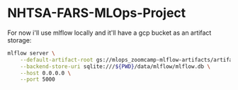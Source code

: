 # NHTSA-FARS-MLOps-Project


For now i'll use mlflow locally and it'll have a gcp bucket as an artifact storage:

```bash
mlflow server \
    --default-artifact-root gs://mlops_zoomcamp-mlflow-artifacts/artifacts \
    --backend-store-uri sqlite:///${PWD}/data/mlflow/mlflow.db \
    --host 0.0.0.0 \
    --port 5000
```
